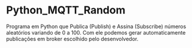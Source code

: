 # Python_MQTT_Random
Programa em Python que Publica (Publish) e Assina (Subscribe) números aleatórios variando de 0 a 100.
Com ele podemos gerar automaticamente publicações em broker escolhido pelo desenvolvedor.

